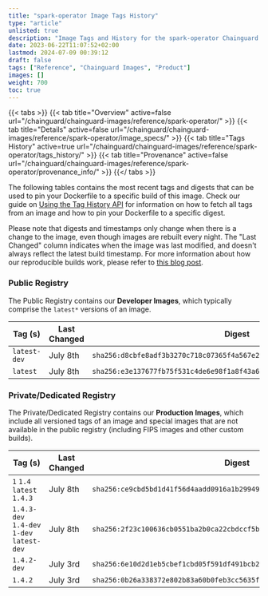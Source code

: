 ```yaml
---
title: "spark-operator Image Tags History"
type: "article"
unlisted: true
description: "Image Tags and History for the spark-operator Chainguard Image"
date: 2023-06-22T11:07:52+02:00
lastmod: 2024-07-09 00:39:12
draft: false
tags: ["Reference", "Chainguard Images", "Product"]
images: []
weight: 700
toc: true
---
```


{{< tabs >}}
{{< tab title="Overview" active=false url="/chainguard/chainguard-images/reference/spark-operator/" >}}
{{< tab title="Details" active=false url="/chainguard/chainguard-images/reference/spark-operator/image_specs/" >}}
{{< tab title="Tags History" active=true url="/chainguard/chainguard-images/reference/spark-operator/tags_history/" >}}
{{< tab title="Provenance" active=false url="/chainguard/chainguard-images/reference/spark-operator/provenance_info/" >}}
{{</ tabs >}}

The following tables contains the most recent tags and digests that can be used to pin your Dockerfile to a specific build of this image. Check our guide on [Using the Tag History API](/chainguard/chainguard-images/using-the-tag-history-api/) for information on how to fetch all tags from an image and how to pin your Dockerfile to a specific digest.

Please note that digests and timestamps only change when there is a change to the image, even though images are rebuilt every night. The "Last Changed" column indicates when the image was last modified, and doesn't always reflect the latest build timestamp. For more information about how our reproducible builds work, please refer to [this blog post](https://www.chainguard.dev/unchained/reproducing-chainguards-reproducible-image-builds).

### Public Registry
The Public Registry contains our **Developer Images**, which typically comprise the `latest*` versions of an image.

| Tag (s)       | Last Changed | Digest                                                                    |
|---------------|--------------|---------------------------------------------------------------------------|
|  `latest-dev` | July 8th     | `sha256:d8cbfe8adf3b3270c718c07365f4a567e2a0a25df41ff8b99d833c3446f48a2c` |
|  `latest`     | July 8th     | `sha256:e3e137677fb75f531c4de6e98f1a8f43a67eef6e7d5f92ef3df9835f2f29d9e3` |


### Private/Dedicated Registry
The Private/Dedicated Registry contains our **Production Images**, which include all versioned tags of an image and special images that are not available in the public registry (including FIPS images and other custom builds).

| Tag (s)                                     | Last Changed | Digest                                                                    |
|---------------------------------------------|--------------|---------------------------------------------------------------------------|
|  `1` `1.4` `latest` `1.4.3`                 | July 8th     | `sha256:ce9cbd5bd1d41f56d4aadd0916a1b299491d17d5465e464a227ef2031c4bee77` |
|  `1.4.3-dev` `1.4-dev` `1-dev` `latest-dev` | July 8th     | `sha256:2f23c100636cb0551ba2b0ca22cbdccf5bb22f0feabec01f54f12d56f64e878f` |
|  `1.4.2-dev`                                | July 3rd     | `sha256:6e10d2d1eb5cbef1cbd05f591df491bcb2f7a74b85026c27e13c346b3e792e87` |
|  `1.4.2`                                    | July 3rd     | `sha256:0b26a338372e802b83a60b0feb3cc5635f510870ace3ac2f83d11483455407ba` |

